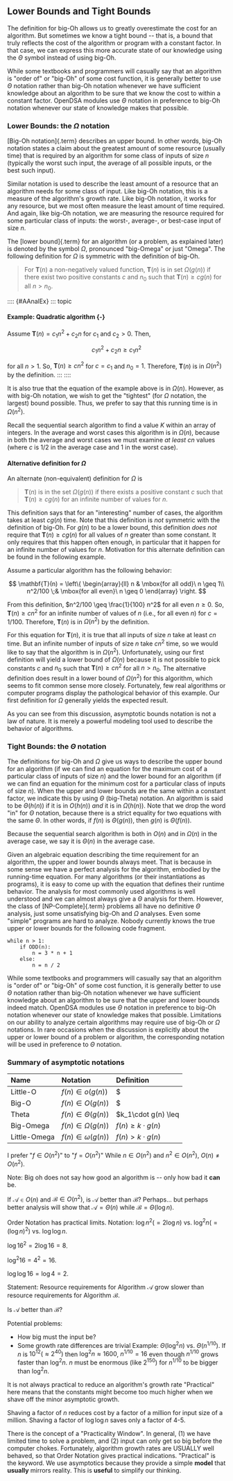 
## Lower Bounds and Tight Bounds

The definition for big-Oh allows us to greatly overestimate the cost for
an algorithm. But sometimes we know a tight bound -- that is, a bound
that truly reflects the cost of the algorithm or program with a constant
factor. In that case, we can express this more accurate state of our
knowledge using the $\Theta$ symbol instead of using big-Oh.

While some textbooks and programmers will casually say that an algorithm
is "order of" or "big-Oh" of some cost function, it is generally
better to use $\Theta$ notation rather than big-Oh notation whenever we
have sufficient knowledge about an algorithm to be sure that we know the
cost to within a constant factor. OpenDSA modules use $\Theta$ notation
in preference to big-Oh notation whenever our state of knowledge makes
that possible.

### Lower Bounds: the $\Omega$ notation

[Big-Oh notation]{.term} describes an upper
bound. In other words, big-Oh notation states a claim about the greatest
amount of some resource (usually time) that is required by an algorithm
for some class of inputs of size $n$ (typically the worst such input,
the average of all possible inputs, or the best such input).

Similar notation is used to describe the least amount of a resource that
an algorithm needs for some class of input. Like big-Oh notation, this
is a measure of the algorithm's growth rate. Like big-Oh notation, it
works for any resource, but we most often measure the least amount of
time required. And again, like big-Oh notation, we are measuring the
resource required for some particular class of inputs: the worst-,
average-, or best-case input of size $n$.

The [lower bound]{.term} for an algorithm (or a
problem, as explained later) is denoted by the symbol $\Omega$,
pronounced "big-Omega" or just "Omega". The following definition for
$\Omega$ is symmetric with the definition of big-Oh.

> For $\mathbf{T}(n)$ a non-negatively valued function, $\mathbf{T}(n)$
> is in set $\Omega(g(n))$ if there exist two positive constants $c$ and
> $n_0$ such that $\mathbf{T}(n) \geq c g(n)$ for all $n > n_0$.


:::: {#AAnalEx}
::: topic
#### Example: Quadratic algorithm {-}

Assume $\mathbf{T}(n) = c_1 n^2 + c_2 n$ for $c_1$ and $c_2 > 0$. Then,

$$
c_1 n^2 + c_2 n \geq c_1 n^2
$$

for all $n > 1$. So, $\mathbf{T}(n) \geq c n^2$ for $c = c_1$ and
$n_0 = 1$. Therefore, $\mathbf{T}(n)$ is in $\Omega(n^2)$ by the
definition.
:::
::::

It is also true that the equation of the example above is in
$\Omega(n)$. However, as with big-Oh notation, we wish to get the
"tightest" (for $\Omega$ notation, the largest) bound possible. Thus,
we prefer to say that this running time is in $\Omega(n^2)$.

Recall the sequential search algorithm to find a value $K$ within an
array of integers. In the average and worst cases this algorithm is in
$\Omega(n)$, because in both the average and worst cases we must examine
*at least* $cn$ values (where $c$ is 1/2 in the average case and 1 in
the worst case).

#### Alternative definition for $\Omega$

An alternate (non-equivalent) definition for $\Omega$ is

> $\mathbf{T}(n)$ is in the set $\Omega(g(n))$ if there exists a
> positive constant $c$ such that $\mathbf{T}(n) \geq c g(n)$ for an
> infinite number of values for $n$.

This definition says that for an "interesting" number of cases,
the algorithm takes at least $c g(n)$ time. Note that this
definition is *not* symmetric with the definition of big-Oh. For
$g(n)$ to be a lower bound, this definition *does not* require that
$\mathbf{T}(n) \geq c g(n)$ for all values of $n$ greater than some
constant. It only requires that this happen often enough, in
particular that it happen for an infinite number of values for $n$.
Motivation for this alternate definition can be found in the
following example.

Assume a particular algorithm has the following behavior:

$$
\mathbf{T}(n) = \left\{ \begin{array}{ll}
n  & \mbox{for all odd}\ n \geq 1\\
n^2/100 \;& \mbox{for all even}\ n \geq 0
\end{array}
\right.
$$

From this definition, $n^2/100 \geq \frac{1}{100} n^2$ for all even
$n \geq 0$. So, $\mathbf{T}(n) \geq c n^2$ for an infinite number of
values of $n$ (i.e., for all even $n$) for $c = 1/100$. Therefore,
$\mathbf{T}(n)$ is in $\Omega(n^2)$ by the definition.

For this equation for $\mathbf{T}(n)$, it is true that all inputs of
size $n$ take at least $cn$ time. But an infinite number of inputs
of size $n$ take $cn^2$ time, so we would like to say that the
algorithm is in $\Omega(n^2)$. Unfortunately, using our first
definition will yield a lower bound of $\Omega(n)$ because it is not
possible to pick constants $c$ and $n_0$ such that
$\mathbf{T}(n) \geq c n^2$ for all $n>n_0$. The alternative
definition does result in a lower bound of $\Omega(n^2)$ for this
algorithm, which seems to fit common sense more closely.
Fortunately, few real algorithms or computer programs display the
pathological behavior of this example. Our first definition for
$\Omega$ generally yields the expected result.

As you can see from this discussion, asymptotic bounds notation is
not a law of nature. It is merely a powerful modeling tool used to
describe the behavior of algorithms.

### Tight Bounds: the $\Theta$ notation

The definitions for big-Oh and $\Omega$ give us ways to describe the
upper bound for an algorithm (if we can find an equation for the maximum
cost of a particular class of inputs of size $n$) and the lower bound
for an algorithm (if we can find an equation for the minimum cost for a
particular class of inputs of size $n$). When the upper and lower bounds
are the same within a constant factor, we indicate this by using
$\Theta$ (big-Theta) notation. An algorithm is said to be $\Theta(h(n))$
if it is in $O(h(n))$ *and* it is in $\Omega(h(n))$. Note that we drop
the word "in" for $\Theta$ notation, because there is a strict
equality for two equations with the same $\Theta$. In other words, if
$f(n)$ is $\Theta(g(n))$, then $g(n)$ is $\Theta(f(n))$.

Because the sequential search algorithm is both in $O(n)$ and in
$\Omega(n)$ in the average case, we say it is $\Theta(n)$ in the average
case.

Given an algebraic equation describing the time requirement for an
algorithm, the upper and lower bounds always meet. That is because in
some sense we have a perfect analysis for the algorithm, embodied by the
running-time equation. For many algorithms (or their instantiations as
programs), it is easy to come up with the equation that defines their
runtime behavior. The analysis for most commonly used algorithms is well
understood and we can almost always give a $\Theta$ analysis for them.
However, the class of
[NP-Complete]{.term}
problems all have no definitive $\Theta$ analysis, just some
unsatisfying big-Oh and $\Omega$ analyses. Even some "simple" programs
are hard to analyze. Nobody currently knows the true upper or lower
bounds for the following code fragment.

    while n > 1:
        if ODD(n):
            n = 3 * n + 1
        else:
            n = n / 2

While some textbooks and programmers will casually say that an algorithm
is "order of" or "big-Oh" of some cost function, it is generally
better to use $\Theta$ notation rather than big-Oh notation whenever we
have sufficient knowledge about an algorithm to be sure that the upper
and lower bounds indeed match. OpenDSA modules use $\Theta$ notation in
preference to big-Oh notation whenever our state of knowledge makes that
possible. Limitations on our ability to analyze certain algorithms may
require use of big-Oh or $\Omega$ notations. In rare occasions when the
discussion is explicitly about the upper or lower bound of a problem or
algorithm, the corresponding notation will be used in preference to
$\Theta$ notation.


### Summary of asymptotic notations

| Name         | Notation                | Definition                  |
|:-------------|:----------------------- |:----------------------------|
| Little-O     | $f(n) \in o(g(n))$      | $|f(n)| < k\cdot g(n)$      |
| Big-O        | $f(n) \in O(g(n))$      | $|f(n)| \leq k\cdot g(n)$   |
| Theta        | $f(n) \in \Theta(g(n))$ | $k_1\cdot g(n) \leq |f(n)| \leq k_2\cdot g(n)$ |
| Big-Omega    | $f(n) \in \Omega(g(n))$ | $f(n) \geq k\cdot g(n)$     |
| Little-Omega | $f(n) \in \omega(g(n))$ | $f(n) > k\cdot g(n)$        |

I prefer "$f \in O(n^2)$" to "$f = O(n^2)$" While $n \in O(n^2)$ and
$n^2 \in O(n^2)$, $O(n) \neq O(n^2)$.

Note: Big oh does not say how good an algorithm is -- only how bad it
**can** be.

If $\mathcal{A}\in O(n)$ and $\mathcal{B} \in O(n^2)$, is $\mathcal{A}$
better than $\mathcal{B}$? Perhaps\... but perhaps better analysis will
show that $\mathcal{A} = \Theta(n)$ while
$\mathcal{B} = \Theta(\log n)$.

Order Notation has practical limits. Notation: $\log n^2 (= 2 \log n)$
vs. $\log^2 n (= (\log n)^2)$ vs. $\log \log n$.

$\log 16^2 = 2 \log 16 = 8$.

$\log^2 16 = 4^2 = 16$.

$\log \log 16 = \log 4 = 2$.

Statement: Resource requirements for Algorithm $\mathcal{A}$ grow slower
than resource requirements for Algorithm $\mathcal{B}$.

Is $\mathcal{A}$ better than $\mathcal{B}$?

Potential problems:

-   How big must the input be?
-   Some growth rate differences are trivial Example: $\Theta(\log^2 n)$
    vs. $\Theta(n^{1/10})$. If $n$ is $10^{12} (\approx 2^{40})$ then
    $\log^2 n \approx 1600$, $n^{1/10} = 16$ even though $n^{1/10}$
    grows faster than $\log^2 n$. $n$ must be enormous (like $2^{150}$)
    for $n^{1/10}$ to be bigger than $\log^2 n$.

It is not always practical to reduce an algorithm's growth rate
"Practical" here means that the constants might become too much higher
when we shave off the minor asymptotic growth.

Shaving a factor of $n$ reduces cost by a factor of a million for input
size of a million. Shaving a factor of $\log \log n$ saves only a factor
of 4-5.

There is the concept of a "Practicality Window". In general, (1) we
have limited time to solve a problem, and (2) input can only get so big
before the computer chokes. Fortunately, algorithm growth rates are
USUALLY well behaved, so that Order Notation gives practical
indications. "Practical" is the keyword. We use asymptotics because
they provide a simple **model** that **usually** mirrors reality. This
is **useful** to simplify our thinking.
